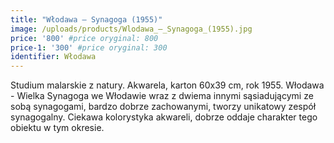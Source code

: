 ```yaml
---
title: "Włodawa – Synagoga (1955)"
image: /uploads/products/Wlodawa_–_Synagoga_(1955).jpg
price: '800' #price oryginal: 800
price-1: '300' #price oryginal: 300
identifier: Włodawa
---
```


Studium malarskie z natury. Akwarela, karton 60x39 cm, rok 1955.
Włodawa - Wielka Synagoga we Włodawie wraz z dwiema innymi sąsiadującymi ze sobą synagogami, bardzo dobrze zachowanymi, tworzy unikatowy zespół synagogalny. Ciekawa kolorystyka akwareli, dobrze oddaje charakter tego obiektu w tym okresie.